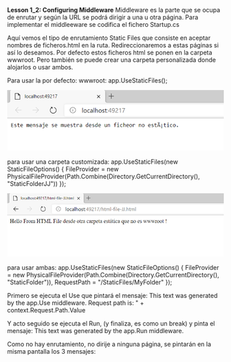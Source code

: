 **Lesson 1_2: Configuring Middleware**
Middleware es la parte que se ocupa de enrutar y según la URL se podrá dirigir a una u otra página. Para implementar el middleeware se codifica el fichero Startup.cs

Aquí vemos el tipo de enrutamiento  Static Files que consiste en aceptar nombres de ficheros.html en la ruta. Redireccionaremos a estas páginas si así lo deseamos.
Por defecto estos ficheros html se ponen en la carpeta wwwroot. Pero también se puede crear una carpeta personalizada donde alojarlos o usar ambos.

Para usar la por defecto: wwwroot:
 app.UseStaticFiles();   


![image-20201119001307642](img/image-20201119002427362.png)




para usar una carpeta customizada:
  app.UseStaticFiles(new StaticFileOptions()
            {
                FileProvider = new PhysicalFileProvider(Path.Combine(Directory.GetCurrentDirectory(), "StaticFolderJJ"))
            });
    

![image-20201119001307642](img/image-20201119002535809.png)



para usar ambas:
app.UseStaticFiles(new StaticFileOptions()
    {
        FileProvider = new PhysicalFileProvider(Path.Combine(Directory.GetCurrentDirectory(), "StaticFolder")),
        RequestPath = "/StaticFiles/MyFolder"
    });



Primero se ejecuta el Use que pintará el mensaje: This text was generated by the app.Use middleware. Request path is: " + context.Request.Path.Value

Y acto seguido se ejecuta el Run, (y finaliza, es como un  break)  y pinta el mensaje: This text was generated by the app.Run middleware.

Como no hay enrutamiento, no dirije a ninguna página, se pintarán en la misma pantalla los 3 mensajes:



